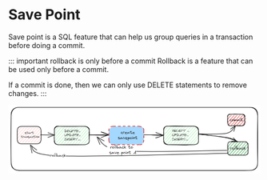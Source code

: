 # Save Point

Save point is a SQL feature that can help us group queries in a transaction before doing a commit.

::: important rollback is only before a commit
Rollback is a feature that can be used only before a commit.

If a commit is done, then we can only use DELETE statements to remove changes.
:::

![database-savepoints](../../static/img/database-savepoints.excalidraw.png)

